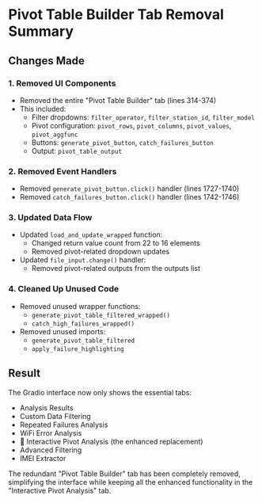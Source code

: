 # Pivot Table Builder Tab Removal Summary

## Changes Made

### 1. Removed UI Components
- Removed the entire "Pivot Table Builder" tab (lines 314-374)
- This included:
  - Filter dropdowns: `filter_operator`, `filter_station_id`, `filter_model`
  - Pivot configuration: `pivot_rows`, `pivot_columns`, `pivot_values`, `pivot_aggfunc`
  - Buttons: `generate_pivot_button`, `catch_failures_button`
  - Output: `pivot_table_output`

### 2. Removed Event Handlers
- Removed `generate_pivot_button.click()` handler (lines 1727-1740)
- Removed `catch_failures_button.click()` handler (lines 1742-1746)

### 3. Updated Data Flow
- Updated `load_and_update_wrapped` function:
  - Changed return value count from 22 to 16 elements
  - Removed pivot-related dropdown updates
- Updated `file_input.change()` handler:
  - Removed pivot-related outputs from the outputs list

### 4. Cleaned Up Unused Code
- Removed unused wrapper functions:
  - `generate_pivot_table_filtered_wrapped()`
  - `catch_high_failures_wrapped()`
- Removed unused imports:
  - `generate_pivot_table_filtered`
  - `apply_failure_highlighting`

## Result
The Gradio interface now only shows the essential tabs:
- Analysis Results
- Custom Data Filtering
- Repeated Failures Analysis
- WiFi Error Analysis
- 🚨 Interactive Pivot Analysis (the enhanced replacement)
- Advanced Filtering
- IMEI Extractor

The redundant "Pivot Table Builder" tab has been completely removed, simplifying the interface while keeping all the enhanced functionality in the "Interactive Pivot Analysis" tab.
